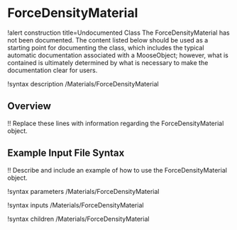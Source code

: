 # ForceDensityMaterial

!alert construction title=Undocumented Class
The ForceDensityMaterial has not been documented. The content listed below should be used as a starting point for
documenting the class, which includes the typical automatic documentation associated with a
MooseObject; however, what is contained is ultimately determined by what is necessary to make the
documentation clear for users.

!syntax description /Materials/ForceDensityMaterial

## Overview

!! Replace these lines with information regarding the ForceDensityMaterial object.

## Example Input File Syntax

!! Describe and include an example of how to use the ForceDensityMaterial object.

!syntax parameters /Materials/ForceDensityMaterial

!syntax inputs /Materials/ForceDensityMaterial

!syntax children /Materials/ForceDensityMaterial
